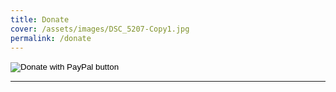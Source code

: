 ```yaml
---
title: Donate
cover: /assets/images/DSC_5207-Copy1.jpg
permalink: /donate
---
```


<form action="https://www.paypal.com/donate" method="post" target="_top">
<input type="hidden" name="hosted_button_id" value="7X3C8XQWH6ZAJ" />
<input type="image" src="https://www.paypalobjects.com/en_US/i/btn/btn_donate_LG.gif" border="0" name="submit" title="PayPal - The safer, easier way to pay online!" alt="Donate with PayPal button" />
<img alt="" border="0" src="https://www.paypal.com/en_US/i/scr/pixel.gif" width="1" height="1" />
</form>

---

